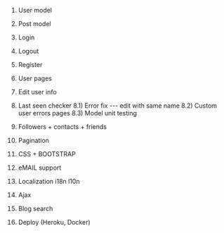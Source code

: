1) User model
2) Post model
3) Login
4) Logout
5) Register
6) User pages
7) Edit user info
8) Last seen checker
8.1) Error fix --- edit with same name 
8.2) Custom user errors pages
8.3) Model unit testing

9) Followers + contacts + friends
10) Pagination
11) CSS + BOOTSTRAP
12) eMAIL support
13) Localization i18n l10n
14) Ajax
15) Blog search

16) Deploy (Heroku, Docker)